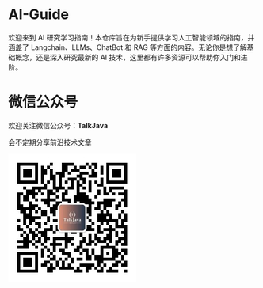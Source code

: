 # AI-Guide

欢迎来到 AI 研究学习指南！本仓库旨在为新手提供学习人工智能领域的指南，并涵盖了 Langchain、LLMs、ChatBot 和 RAG 等方面的内容。无论你是想了解基础概念，还是深入研究最新的 AI 技术，这里都有许多资源可以帮助你入门和进阶。



# 微信公众号

欢迎关注微信公众号：**TalkJava**

会不定期分享前沿技术文章



<img src="./vx-qr.jpeg" title="WeChart" alt="" data-align="inline">
